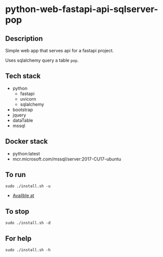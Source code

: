 # python-web-fastapi-api-sqlserver-pop

## Description
Simple web app that serves api
for a fastapi project.

Uses sqlalchemy query a table `pop`.

## Tech stack
- python
  - fastapi
  - uvicorn
  - sqlalchemy
- bootstrap
- jquery
- dataTable
- mssql

## Docker stack
- python:latest
- mcr.microsoft.com/mssql/server:2017-CU17-ubuntu

## To run
`sudo ./install.sh -u`
- [Availble at](http://localhost/dog)

## To stop
`sudo ./install.sh -d`

## For help
`sudo ./install.sh -h`
